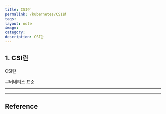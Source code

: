 ```yaml
---
title: CSI란
permalink: /kubernetes/CSI란
tags: 
layout: note
image: 
category: 
description: CSI란
---
```


## 1. CSI란

CSI란

쿠버네티스 표준


---








---

## Reference

